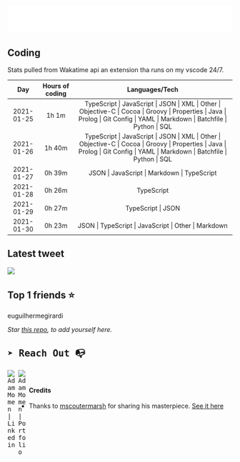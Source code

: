
![test image size](/assets/welcome_message.gif)

## Coding
Stats pulled from Wakatime api an extension tha runs on my vscode 24/7.

|Day|Hours of coding|Languages/Tech|
|:-:|:-:|:-:|
|2021-01-25|1h 1m|TypeScript &#124; JavaScript &#124; JSON &#124; XML &#124; Other &#124; Objective-C &#124; Cocoa &#124; Groovy &#124; Properties &#124; Java &#124; Prolog &#124; Git Config &#124; YAML &#124; Markdown &#124; Batchfile &#124; Python &#124; SQL|
|2021-01-26|1h 40m|TypeScript &#124; JavaScript &#124; JSON &#124; XML &#124; Other &#124; Objective-C &#124; Cocoa &#124; Groovy &#124; Properties &#124; Java &#124; Prolog &#124; Git Config &#124; YAML &#124; Markdown &#124; Batchfile &#124; Python &#124; SQL|
|2021-01-27|0h 39m|JSON &#124; JavaScript &#124; Markdown &#124; TypeScript|
|2021-01-28|0h 26m|TypeScript|
|2021-01-29|0h 27m|TypeScript &#124; JSON|
|2021-01-30|0h 23m|JSON &#124; TypeScript &#124; JavaScript &#124; Other &#124; Markdown|

## Latest tweet
[<img src="<tweet-image-url>" width="400">](https://twitter.com/adammomen8/status/1316739109638090754)

## Top 1 friends ⭐️
euguilhermegirardi

*Star [this repo](https://github.com/AdamMomen/AdamMomen), to add yourself here.*


<samp>

## ➤ Reach Out :mailbox_with_no_mail:

>
  <a href="https://www.linkedin.com/in/adam-momen-99596275/">
     <img align="left" alt="Adam Momen | Linkedin" width="24px" src="./assets/Linkedin.svg" />
   </a>

   <a href="https://adammomen.com/">
     <img align="left" alt="Adam Momen | Portfolio" width="24px" src="./assets/web.svg" />
   </a>

</samp>

<br>

#### Credits
* Thanks to [mscoutermarsh](https://github.com/mscoutermarsh) for sharing his masterpiece. [See it here](https://github.com/mscoutermarsh/mscoutermarsh)